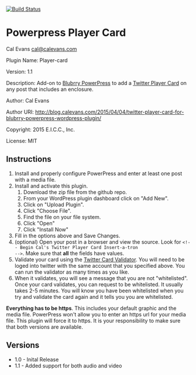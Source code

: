 [![Build Status](https://travis-ci.org/calevans/player-card.svg?branch=master)](https://travis-ci.org/calevans/player-card)

# Powerpress Player Card

Cal Evans <cal@calevans.com>

Plugin Name: Player-card

Version: 1.1

Description: Add-on to [Blubrry PowerPress](https://wordpress.org/plugins/powerpress/) to add a [Twitter Player Card](https://dev.twitter.com/cards/overview) on any post that includes an enclosure.

Author: Cal Evans

Author URI: http://blog.calevans.com/2015/04/04/twitter-player-card-for-blubrry-powerpress-wordpress-plugin/

Copyright: 2015 E.I.C.C., Inc.

License: MIT


## Instructions

1. Install and properly configure PowerPress and enter at least one post with a media file.
1. Install and activate this plugin.
	1. Download the zip file from the github repo.
	1. From your WordPress plugin dashboard click on "Add New".
	1. Click on "Upload Plugin".
	1. Click "Choose File".
	1. Find the file on your file system.
	1. Click "Open"
	1. Click "Install Now"
1. Fill in the options above and Save Changes.
1. (optional) Open your post in a browser and view the source. Look for <code>&lt;!-- Begin Cal's Twitter Player Card Insert-a-tron --></code>. Make sure that **all** the fields have values.
1. Validate your card using the [Twitter Card Validator](https://cards-dev.twitter.com/validator). You will need to be loged into twitter with the same account that you specified above. You can run the validator as many times as you like.
1. When it validates, you will see a message that you are not "whitelisted". Once your card validates, you can request to be whitelisted. It usually takes 2-5 minutes. You will know you have been whitelisted when you try and validate the card again and it tells you you are whitelisted.

**Everything has to be https**. This includes your default graphic and the media file. PowerPress won't allow you to enter an https url for your media file. This plugin will force it to https. It is your responsibility to make sure that both versions are available.

## Versions

- 1.0 - Inital Release
- 1.1 - Added support for both audio and video
